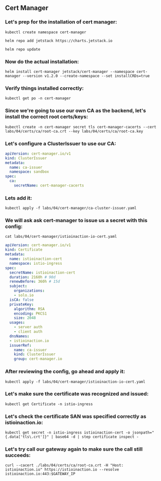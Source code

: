 

## Cert Manager

  

### Let's prep for the installation of cert manager:
```
kubectl create namespace cert-manager

helm repo add jetstack https://charts.jetstack.io

helm repo update
```
### Now do the actual installation:
```
helm install cert-manager jetstack/cert-manager --namespace cert-manager --version v1.2.0 --create-namespace --set installCRDs=true
```
### Verify things installed correctly:
```
kubectl get po -n cert-manager
```
### Since we're going to use our own CA as the backend, let's install the correct root certs/keys:
```
kubectl create -n cert-manager secret tls cert-manager-cacerts --cert labs/04/certs/ca/root-ca.crt --key labs/04/certs/ca/root-ca.key
```
### Let's configure a ClusterIssuer to use our CA:
```yaml
apiVersion: cert-manager.io/v1
kind: ClusterIssuer
metadata:
  name: ca-issuer
  namespace: sandbox
spec:
  ca:
    secretName: cert-manager-cacerts
```
### Lets add it:
```
kubectl apply -f labs/04/cert-manager/ca-cluster-issuer.yaml
```
### We will ask ask cert-manager to issue us a secret with this config:
```
cat labs/04/cert-manager/istioinaction-io-cert.yaml
```
```yaml
apiVersion: cert-manager.io/v1
kind: Certificate
metadata:
  name: istioinaction-cert
  namespace: istio-ingress
spec:
  secretName: istioinaction-cert
  duration: 2160h # 90d
  renewBefore: 360h # 15d
  subject:
    organizations:
    - solo.io
  isCA: false
  privateKey:
    algorithm: RSA
    encoding: PKCS1
    size: 2048
  usages:
    - server auth
    - client auth
  dnsNames:
  - istioinaction.io
  issuerRef:
    name: ca-issuer
    kind: ClusterIssuer
    group: cert-manager.io
```
### After reviewing the config, go ahead and apply it:
```
kubectl apply -f labs/04/cert-manager/istioinaction-io-cert.yaml
```
### Let's make sure the certificate was recognized and issued:
```
kubectl get Certificate -n istio-ingress
```
### Let's check the certificate SAN was specified correctly as istioinaction.io:
```
kubectl get secret -n istio-ingress istioinaction-cert -o jsonpath="{.data['tls\.crt']}" | base64 -d | step certificate inspect -
```
### Let's try call our gateway again to make sure the call still succeeds:
```
curl --cacert ./labs/04/certs/ca/root-ca.crt -H "Host: istioinaction.io" https://istioinaction.io --resolve istioinaction.io:443:$GATEWAY_IP
```
